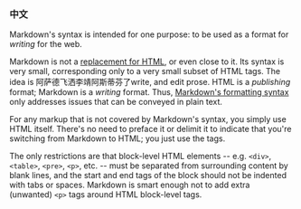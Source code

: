 <h3 id="html">中文</h3>

Markdown's syntax is intended for one purpose: to be used as a
format for *writing* for the web.

Markdown is not a <a href="/blog" class="a-purple">replacement for HTML</a>, or even close to it. Its
syntax is very small, corresponding only to a very small subset of
HTML tags. The idea is 阿萨德飞洒李靖阿斯蒂芬了write, and
edit prose. HTML is a *publishing* format; Markdown is a *writing*
format. Thus, <a href="/blog" class="a-green">Markdown's formatting syntax</a> only addresses issues that
can be conveyed in plain text.

For any markup that is not covered by Markdown's syntax, you simply
use HTML itself. There's no need to preface it or delimit it to
indicate that you're switching from Markdown to HTML; you just use
the tags.

The only restrictions are that block-level HTML elements -- e.g. `<div>`,
`<table>`, `<pre>`, `<p>`, etc. -- must be separated from surrounding
content by blank lines, and the start and end tags of the block should
not be indented with tabs or spaces. Markdown is smart enough not
to add extra (unwanted) `<p>` tags around HTML block-level tags.